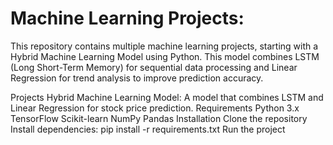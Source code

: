 # Machine Learning Projects:
This repository contains multiple machine learning projects, starting with a Hybrid Machine Learning Model using Python. This model combines LSTM (Long Short-Term Memory) for sequential data processing and Linear Regression for trend analysis to improve prediction accuracy.

Projects
Hybrid Machine Learning Model: A model that combines LSTM and Linear Regression for stock price prediction.
Requirements
Python 3.x
TensorFlow
Scikit-learn
NumPy
Pandas
Installation
Clone the repository
Install dependencies: pip install -r requirements.txt
Run the project

